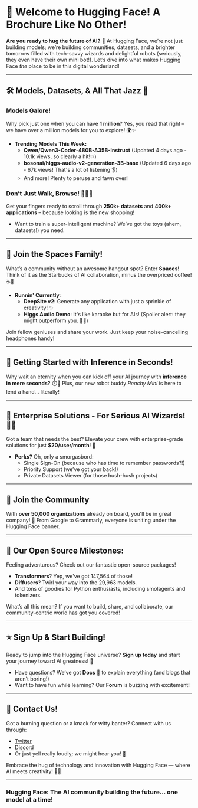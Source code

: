 # 🤗 Welcome to Hugging Face! A Brochure Like No Other!

**Are you ready to hug the future of AI?** 🤗 At Hugging Face, we’re not just building models; we’re building communities, datasets, and a brighter tomorrow filled with tech-savvy wizards and delightful robots (seriously, they even have their own mini bot!). Let’s dive into what makes Hugging Face *the* place to be in this digital wonderland!

---

## 🛠️ Models, Datasets, & All That Jazz 🎷

### **Models Galore!**
Why pick just one when you can have **1 million**? Yes, you read that right – we have over a million models for you to explore! 🌍✨

- **Trending Models This Week:**
  - **Qwen/Qwen3-Coder-480B-A35B-Instruct** (Updated 4 days ago - 10.1k views, so clearly a hit!💥)
  - **bosonai/higgs-audio-v2-generation-3B-base** (Updated 6 days ago - 67k views! That's a lot of listening 👂)
  - And more! Plenty to peruse and fawn over! 

### **Don’t Just Walk, Browse!** 🏃‍♀️💨
Get your fingers ready to scroll through **250k+ datasets** and **400k+ applications** – because looking is the new shopping!
- Want to train a super-intelligent machine? We’ve got the toys (ahem, datasets!) you need.

---

## 🎉 Join the Spaces Family!
What’s a community without an awesome hangout spot? Enter **Spaces!** Think of it as the Starbucks of AI collaboration, minus the overpriced coffee! ☕💸

- **Runnin' Currently**:
  - **DeepSite v2**: Generate any application with just a sprinkle of creativity! ✨
  - **Higgs Audio Demo**: It's like karaoke but for AIs! (Spoiler alert: they might outperform you. 🎤😅)
  
Join fellow geniuses and share your work. Just keep your noise-cancelling headphones handy!

---

## 🚀 Getting Started with Inference in Seconds!
Why wait an eternity when you can kick off your AI journey with **inference in mere seconds?** ⏱️💨 Plus, our new robot buddy *Reachy Mini* is here to lend a hand... literally!

---

## 🏢 Enterprise Solutions - For Serious AI Wizards! 🧙‍♂️
Got a team that needs the best? Elevate your crew with enterprise-grade solutions for just **$20/user/month**! 🤑

- **Perks?** Oh, only a smorgasbord:
  - Single Sign-On (because who has time to remember passwords?!)
  - Priority Support (we’ve got your back!)
  - Private Datasets Viewer (for those hush-hush projects)

---

## 🙌 Join the Community
With **over 50,000 organizations** already on board, you'll be in great company! 🤝 From Google to Grammarly, everyone is uniting under the Hugging Face banner. 

---

## 🌟 Our Open Source Milestones:
Feeling adventurous? Check out our fantastic open-source packages!
- **Transformers**? Yep, we've got 147,564 of those!
- **Diffusers**? Twirl your way into the 29,963 models.
- And tons of goodies for Python enthusiasts, including smolagents and tokenizers.

What’s all this mean? If you want to build, share, and collaborate, our community-centric world has got you covered!

---

## ⭐ Sign Up & Start Building!
Ready to jump into the Hugging Face universe? **Sign up today** and start your journey toward AI greatness! 🚀

- Have questions? We’ve got **Docs** 📜 to explain everything (and blogs that aren’t boring!)
- Want to have fun while learning? Our **Forum** is buzzing with excitement!

---

## 🥳 Contact Us!
Got a burning question or a knack for witty banter? Connect with us through:
- [Twitter](https://twitter.com/huggingface)
- [Discord](https://discord.gg/huggingface)
- Or just yell really loudly; we might hear you! 📣

Embrace the hug of technology and innovation with Hugging Face — where AI meets creativity! 🤗✨

---

### **Hugging Face: The AI community building the future… one model at a time!**